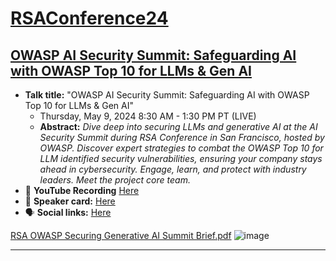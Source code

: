 # [RSAConference24](https://www.rsaconference.com/usa)
## [OWASP AI Security Summit: Safeguarding AI with OWASP Top 10 for LLMs & Gen AI](https://www.rsaconference.com/Library/presentation/usa/2024/owasp%20ai%20security%20summit%20safeguarding%20ai%20with%20our%20top%2010%20for%20llms%20%20gen%20ai)

- **Talk title:** "OWASP AI Security Summit: Safeguarding AI with OWASP Top 10 for LLMs & Gen AI"
  - Thursday, May 9, 2024 8:30 AM - 1:30 PM PT (LIVE)
  - **Abstract:** _Dive deep into securing LLMs and generative AI at the AI Security Summit during RSA Conference in San Francisco, hosted by OWASP. Discover expert strategies to combat the OWASP Top 10 for LLM identified security vulnerabilities, ensuring your company stays ahead in cybersecurity. Engage, learn, and protect with industry leaders. Meet the project core team._
- 🍿 **YouTube Recording** [Here](https://youtu.be/QV6DzoEMSMQ)
- 📣 **Speaker card:** [Here](https://docsend.com/view/emkvn4j4mcvkm3af)
- 🗣️ **Social links:** [Here](https://www.linkedin.com/posts/owasp_meet-owasp-top-10-for-llm-apps-at-rsa-conference-activity-7184211101595705344-Cwei?utm_source=share&utm_medium=member_desktop)

[RSA OWASP Securing Generative AI Summit Brief.pdf](https://github.com/GangGreenTemperTatum/speaking/files/15182623/RSA.OWASP.Securing.Generative.AI.Summit.Brief.pdf)
![image](https://github.com/GangGreenTemperTatum/speaking/assets/104169244/4d759543-6086-47f2-81d6-cad6c41c3280)



------------------------------
